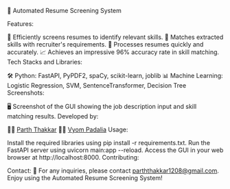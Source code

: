 
📄 Automated Resume Screening System

Features:

📑 Efficiently screens resumes to identify relevant skills.
🎯 Matches extracted skills with recruiter's requirements.
🚀 Processes resumes quickly and accurately.
📈 Achieves an impressive 96% accuracy rate in skill matching.
Tech Stacks and Libraries:

🛠️ Python: FastAPI, PyPDF2, spaCy, scikit-learn, joblib
📊 Machine Learning: Logistic Regression, SVM, SentenceTransformer, Decision Tree
Screenshots:

🖥️ Screenshot of the GUI showing the job description input and skill matching results.
Developed by:

🧑‍💻 [Parth Thakkar](https://www.linkedin.com/in/parth-thakkar-5b4946230/)
🧑‍💻 [Vyom Padalia](https://www.linkedin.com/in/vyom-padalia/)
Usage:

Install the required libraries using pip install -r requirements.txt.
Run the FastAPI server using uvicorn main:app --reload.
Access the GUI in your web browser at http://localhost:8000.
Contributing:

Contact:
📧 For any inquiries, please contact parththakkar1208@gmail.com.
Enjoy using the Automated Resume Screening System!

